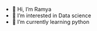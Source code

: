 - 👋 Hi, I’m Ramya
- 👀 I’m interested in Data science
- 🌱 I’m currently learning python 


<!---
Ramya88588/Ramya88588 is a ✨ special ✨ repository because its `README.md` (this file) appears on your GitHub profile.
You can click the Preview link to take a look at your changes.
--->
